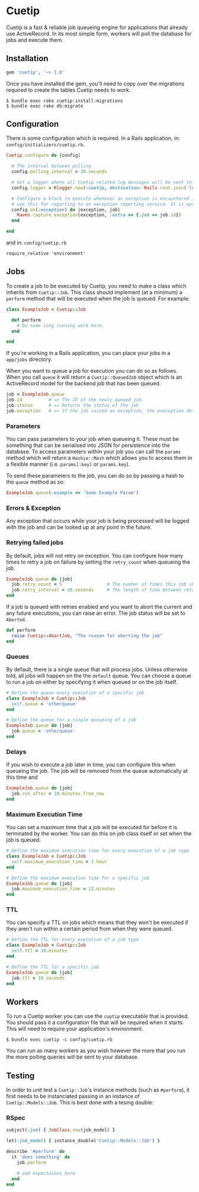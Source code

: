 # Cuetip

Cuetip is a fast & reliable job queueing engine for applications that already use ActiveRecord. In its most simple form, workers will poll the database for jobs and execute them.

## Installation

```ruby
gem 'cuetip', '~> 1.0'
```

Once you have installed the gem, you'll need to copy over the migrations required to create the tables Cuetip needs to work.

```
$ bundle exec rake cuetip:install:migrations
$ bundle exec rake db:migrate
```

## Configuration

There is some configuration which is required. In a Rails application, in: `config/initializers/cuetip.rb`.

```ruby
Cuetip.configure do |config|

  # The interval between polling
  config.polling_interval = 10.seconds

  # Set a logger where all Cuetip related log messages will be sent to. By default, they will go to STDOUT.
  config.logger = Klogger.new(:cuetip, destination: Rails.root.join('log', 'cuetip.log'))

  # Configure a block to execute whenever an exception is encountered in a job. You might
  # use this for reporting to an exception reporting service. It is optional.
  config.on(:exception) do |exception, job|
    Raven.capture_exception(exception, :extra => {:job => job.id})
  end

end
```

and in: `config/cuetip.rb`

```
require_relative 'environment'
```

## Jobs

To create a job to be executed by Cuetip, you need to make a class which inherits from `Cuetip::Job`. This class should implement (at a minimum) a `perform` method that will be executed when the job is queued. For example:

```ruby
class ExampleJob < Cuetip::Job

  def perform
    # Do some long running work here.
  end

end
```

If you're working in a Rails application, you can place your jobs in a `app/jobs` directory.

When you want to queue a job for execution you can do so as follows. When you call `queue` it will return a `Cuetip::QueuedJob` object which is an ActiveRecord model for the backend job that has been queued.

```ruby
job = ExampleJob.queue
job.id          # => The ID of the newly queued job.
job.status      # => Returns the status of the job
job.exception   # => If the job raised an exception, the exeception details will be available here.
```

### Parameters

You can pass parameters to your job when queueing it. These must be something that can be serialised into JSON for persistence into the database. To access parameters within your job you can call the `params` method which will return a `Hashie::Mash` which allows you to access them in a flexible manner (i.e. `params[:key]` or `params.key`).

To send these parameters to the job, you can do so by passing a hash to the `queue` method as so:

```ruby
ExampleJob.queue(:example => 'Some Example Param')
```

### Errors & Exception

Any exception that occurs while your job is being processed will be logged with the job and can be looked up at any point in the future.

### Retrying failed jobs

By default, jobs will not retry on exception. You can configure how many times to retry a job on failure by setting the `retry_count` when queueing the job.

```ruby
ExampleJob.queue do |job|
  job.retry_count = 5                 # The number of times this job should be tried before giving up
  job.retry_interval = 30.seconds     # The length of time between retries
end
```

If a job is queued with retries enabled and you want to abort the current and any future executions, you can raise an error. The job status will be set to `Aborted`.

```ruby
def perform
  raise Cuetip::AbortJob, "The reason for aborting the job"
end
```

### Queues

By default, there is a single queue that will process jobs. Unless otherwise told, all jobs will happen on the the `default` queue. You can choose a queue to run a job on either by specifying it when queued or on the job itself.

```ruby
# Define the queue every execution of a specific job
class ExampleJob < Cuetip::Job
  self.queue = 'otherqueue'
end

# Define the queue for a single queueing of a job
ExampleJob.queue do |job|
  job.queue = 'otherqueue'
end
```

### Delays

If you wish to execute a job later in time, you can configure this when queueing the job. The job will be removed from the queue automatically at this time and

```ruby
ExampleJob.queue do |job|
  job.run_after = 10.minutes.from_now
end
```

### Maximum Execution Time

You can set a maximum time that a job will be executed for before it is terminated by the worker. You can do this on job class itself or set when the job is queued.

```ruby
# Define the maximum execution time for every execution of a job type
class ExampleJob < Cuetip::Job
  self.maximum_execution_time = 1.hour
end

# Define the maximum execution time for a specific job
ExampleJob.queue do |job|
  job.maximum_execution_time = 12.minutes
end
```

### TTL

You can specify a TTL on jobs which means that they won't be executed if they aren't run within a certain period from when they were queued.

```ruby
# Define the TTL for every execution of a job type
class ExampleJob < Cuetip::Job
  self.ttl = 10.minutes
end

# Define the TTL for a specific job
ExampleJob.queue do |job|
  job.ttl = 10.seconds
end
```

## Workers

To run a Cuetip worker you can use the `cuptip` executable that is provided. You should pass it a configuration file that will be required when it starts. This will need to require your application's environment.

```
$ bundle exec cuetip -c config/cuetip.rb
```

You can run as many workers as you wish however the more that you run the more polling queries will be sent to your database.

## Testing

In order to unit test a `Cuetip::Job`'s instance methods (such as `#perform`), it first needs to be instanciated passing in an instance of `Cuetip::Models::Job`. This is best done with a tesing double:

### RSpec

```ruby
subject(:job) { JobClass.new(job_model) }

let(:job_model) { instance_double('Cuetip::Models::Job') }

describe '#perform' do
  it 'does something' do
    job.perform

    # add expectaions here
  end
end
```
